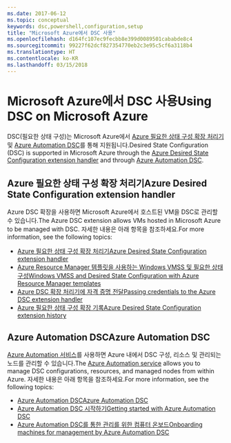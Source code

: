 ```yaml
---
ms.date: 2017-06-12
ms.topic: conceptual
keywords: dsc,powershell,configuration,setup
title: "Microsoft Azure에서 DSC 사용"
ms.openlocfilehash: d164fc107ec9fecbb8e399d0089501cababde8c4
ms.sourcegitcommit: 99227f62dcf827354770eb2c3e95c5cf6a3118b4
ms.translationtype: HT
ms.contentlocale: ko-KR
ms.lasthandoff: 03/15/2018
---
```

# <a name="using-dsc-on-microsoft-azure"></a><span data-ttu-id="d8829-103">Microsoft Azure에서 DSC 사용</span><span class="sxs-lookup"><span data-stu-id="d8829-103">Using DSC on Microsoft Azure</span></span>

<span data-ttu-id="d8829-104">DSC(필요한 상태 구성)는 Microsoft Azure에서 [Azure 필요한 상태 구성 확장 처리기](/azure/virtual-machines/virtual-machines-windows-extensions-dsc-overview) 및 [Azure Automation DSC](/azure/automation/automation-dsc-overview)를 통해 지원됩니다.</span><span class="sxs-lookup"><span data-stu-id="d8829-104">Desired State Configuration (DSC) is supported in Microsoft Azure through the [Azure Desired State Configuration extension handler](/azure/virtual-machines/virtual-machines-windows-extensions-dsc-overview) and through [Azure Automation DSC](/azure/automation/automation-dsc-overview).</span></span>

## <a name="azure-desired-state-configuration-extension-handler"></a><span data-ttu-id="d8829-105">Azure 필요한 상태 구성 확장 처리기</span><span class="sxs-lookup"><span data-stu-id="d8829-105">Azure Desired State Configuration extension handler</span></span>

<span data-ttu-id="d8829-106">Azure DSC 확장을 사용하면 Microsoft Azure에서 호스트된 VM을 DSC로 관리할 수 있습니다.</span><span class="sxs-lookup"><span data-stu-id="d8829-106">The Azure DSC extension allows VMs hosted in Microsoft Azure to be managed with DSC.</span></span> <span data-ttu-id="d8829-107">자세한 내용은 아래 항목을 참조하세요.</span><span class="sxs-lookup"><span data-stu-id="d8829-107">For more information, see the following topics:</span></span>

- [<span data-ttu-id="d8829-108">Azure 필요한 상태 구성 확장 처리기</span><span class="sxs-lookup"><span data-stu-id="d8829-108">Azure Desired State Configuration extension handler</span></span>](/azure/virtual-machines/virtual-machines-windows-extensions-dsc-overview)
- [<span data-ttu-id="d8829-109">Azure Resource Manager 템플릿을 사용하는 Windows VMSS 및 필요한 상태 구성</span><span class="sxs-lookup"><span data-stu-id="d8829-109">Windows VMSS and Desired State Configuration with Azure Resource Manager templates</span></span>](/azure/virtual-machines/virtual-machines-windows-extensions-dsc-template)
- [<span data-ttu-id="d8829-110">Azure DSC 확장 처리기에 자격 증명 전달</span><span class="sxs-lookup"><span data-stu-id="d8829-110">Passing credentials to the Azure DSC extension handler</span></span>](/azure/virtual-machines/virtual-machines-windows-extensions-dsc-credentials)
- [<span data-ttu-id="d8829-111">Azure 필요한 상태 구성 확장 기록</span><span class="sxs-lookup"><span data-stu-id="d8829-111">Azure Desired State Configuration extension history</span></span>](azureDscexthistory.md)

## <a name="azure-automation-dsc"></a><span data-ttu-id="d8829-112">Azure Automation DSC</span><span class="sxs-lookup"><span data-stu-id="d8829-112">Azure Automation DSC</span></span>

<span data-ttu-id="d8829-113">[Azure Automation 서비스](/services/automation/)를 사용하면 Azure 내에서 DSC 구성, 리소스 및 관리되는 노드를 관리할 수 있습니다.</span><span class="sxs-lookup"><span data-stu-id="d8829-113">The [Azure Automation service](/services/automation/) allows you to manage DSC configurations, resources, and managed nodes from within Azure.</span></span> <span data-ttu-id="d8829-114">자세한 내용은 아래 항목을 참조하세요.</span><span class="sxs-lookup"><span data-stu-id="d8829-114">For more information, see the following topics:</span></span>

- [<span data-ttu-id="d8829-115">Azure Automation DSC</span><span class="sxs-lookup"><span data-stu-id="d8829-115">Azure Automation DSC</span></span>](/azure/automation/automation-dsc-overview)
- [<span data-ttu-id="d8829-116">Azure Automation DSC 시작하기</span><span class="sxs-lookup"><span data-stu-id="d8829-116">Getting started with Azure Automation DSC</span></span>](/azure/automation/automation-dsc-getting-started)
- [<span data-ttu-id="d8829-117">Azure Automation DSC를 통한 관리를 위한 컴퓨터 온보드</span><span class="sxs-lookup"><span data-stu-id="d8829-117">Onboarding machines for management by Azure Automation DSC</span></span>](/azure/automation/automation-dsc-onboarding)

